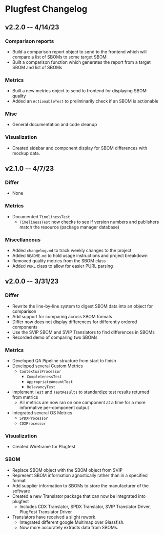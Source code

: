 # Plugfest Changelog

## v2.2.0 -- 4/14/23
### Comparison reports
- Build a comparison report object to send to the frontend which will compare a list of SBOMs to some target SBOM
- Built a comparison function which generates the report from a target SBOM and list of SBOMs
### Metrics
- Built a new metrics object to send to frontend for displaying SBOM quality
- Added an `ActionableTest` to preliminarily check if an SBOM is actionable
### Misc
- General documentation and code cleanup

### Visualization
- Created sidebar and component display for SBOM differences with mockup data. 

## v2.1.0 -- 4/7/23
### Differ
- None

### Metrics
- Documented `TimelinessTest`
  - `TimelinessTest` now checks to see if version numbers and publishers match the resource (package manager database)

### Miscellaneous
- Added `changelog.md` to track weekly changes to the project
- Added `README.md` to hold usage instructions and project breakdown
- Removed quality metrics from the SBOM class
- Added `PURL` class to allow for easier PURL parsing

## v2.0.0 -- 3/31/23
### Differ
- Rewrite the line-by-line system to digest SBOM data into an object for comparison
- Add support for comparing across SBOM formats
- Differ now does not display differences for differently ordered components
- Use the SVIP SBOM and SVIP Translators to find differences in SBOMs
- Recorded demo of comparing two SBOMs

### Metrics
- Developed QA Pipeline structure from start to finish
- Developed several Custom Metrics 
  - `ContextualProcessor`
    - `CompletenessTest`
    - `AppropriateAmountTest`
    - `RelevancyTest`
- Implement `Test` and `TestResults` to standardize test results returned from metrics
  - All metrics are now ran on one component at a time for a more informative per-component output
- Integrated several OS Metrics
  - `SPDXProcessor`
  - `CDXProcessor`

### Visualization
- Created Wireframe for Plugfest

### SBOM
- Replace SBOM object with the SBOM object from SVIP
- Represent SBOM information agnostically rather than in a specified format
- Add supplier information to SBOMs to store the manufacturer of the software
- Created a new Translator package that can now be integrated into plugfest 
  - Includes CDX Translator, SPDX Translator, SVIP Translator Driver, PlugFest Translator Driver
- Translators have received a slight rework.
  - Integrated different google Multimap over Glassfish.
  - Now more accurately extracts data from SBOMs.